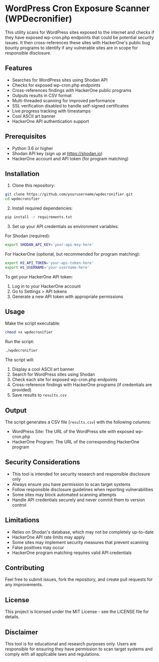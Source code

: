 # WordPress Cron Exposure Scanner (WPDecronifier)

This utility scans for WordPress sites exposed to the internet and checks if they have exposed wp-cron.php endpoints that could be potential security issues. It then cross-references these sites with HackerOne's public bug bounty programs to identify if any vulnerable sites are in scope for responsible disclosure.

## Features

- Searches for WordPress sites using Shodan API
- Checks for exposed wp-cron.php endpoints
- Cross-references findings with HackerOne public programs
- Outputs results in CSV format
- Multi-threaded scanning for improved performance
- SSL verification disabled to handle self-signed certificates
- Live progress tracking with timestamps
- Cool ASCII art banner
- HackerOne API authentication support

## Prerequisites

- Python 3.6 or higher
- Shodan API key (sign up at https://shodan.io)
- HackerOne account and API token (for program matching)

## Installation

1. Clone this repository:
```bash
git clone https://github.com/yourusername/wpdecronifier.git
cd wpdecronifier
```

2. Install required dependencies:
```bash
pip install -r requirements.txt
```

3. Set up your API credentials as environment variables:

For Shodan (required):
```bash
export SHODAN_API_KEY='your-api-key-here'
```

For HackerOne (optional, but recommended for program matching):
```bash
export H1_API_TOKEN='your-api-token-here'
export H1_USERNAME='your-username-here'
```

To get your HackerOne API token:
1. Log in to your HackerOne account
2. Go to Settings > API tokens
3. Generate a new API token with appropriate permissions

## Usage

Make the script executable:
```bash
chmod +x wpdecronifier
```

Run the script:
```bash
./wpdecronifier
```

The script will:
1. Display a cool ASCII art banner
2. Search for WordPress sites using Shodan
3. Check each site for exposed wp-cron.php endpoints
4. Cross-reference findings with HackerOne programs (if credentials are provided)
5. Save results to `results.csv`

## Output

The script generates a CSV file (`results.csv`) with the following columns:
- WordPress Site: The URL of the WordPress site with exposed wp-cron.php
- HackerOne Program: The URL of the corresponding HackerOne program

## Security Considerations

- This tool is intended for security research and responsible disclosure only
- Always ensure you have permission to scan target systems
- Follow responsible disclosure guidelines when reporting vulnerabilities
- Some sites may block automated scanning attempts
- Handle API credentials securely and never commit them to version control

## Limitations

- Relies on Shodan's database, which may not be completely up-to-date
- HackerOne API rate limits may apply
- Some sites may implement security measures that prevent scanning
- False positives may occur
- HackerOne program matching requires valid API credentials

## Contributing

Feel free to submit issues, fork the repository, and create pull requests for any improvements.

## License

This project is licensed under the MIT License - see the LICENSE file for details.

## Disclaimer

This tool is for educational and research purposes only. Users are responsible for ensuring they have permission to scan target systems and comply with all applicable laws and regulations. 